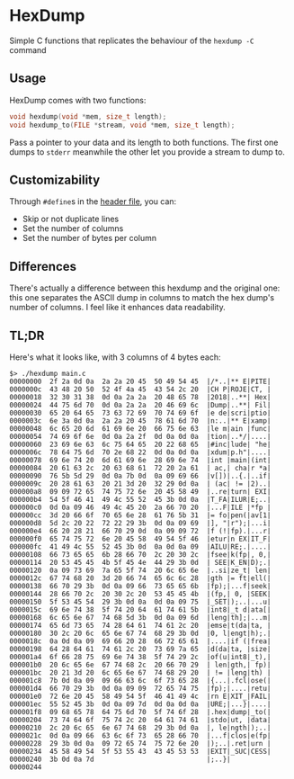 # HexDump
Simple C functions that replicates the behaviour of the `hexdump -C` command

## Usage
HexDump comes with two functions:
```C
void hexdump(void *mem, size_t length);
void hexdump_to(FILE *stream, void *mem, size_t length);
```
Pass a pointer to your data and its length to both functions. The first one dumps to `stderr` meanwhile the other let you provide a stream to dump to.

## Customizability
Through `#define`s in the [header file](hexdump.h), you can:
- Skip or not duplicate lines
- Set the number of columns
- Set the number of bytes per column

## Differences
There's actually a difference between this hexdump and the original one: this one separates the ASCII dump in columns to match the hex dump's number of columns. I feel like it enhances data readability.

## TL;DR
Here's what it looks like, with 3 columns of 4 bytes each:
```
$> ./hexdump main.c
00000000  2f 2a 0d 0a  2a 2a 20 45  50 49 54 45  |/*..|** E|PITE|
0000000c  43 48 20 50  52 4f 4a 45  43 54 2c 20  |CH P|ROJE|CT, |
00000018  32 30 31 38  0d 0a 2a 2a  20 48 65 78  |2018|..**| Hex|
00000024  44 75 6d 70  0d 0a 2a 2a  20 46 69 6c  |Dump|..**| Fil|
00000030  65 20 64 65  73 63 72 69  70 74 69 6f  |e de|scri|ptio|
0000003c  6e 3a 0d 0a  2a 2a 20 45  78 61 6d 70  |n:..|** E|xamp|
00000048  6c 65 20 6d  61 69 6e 20  66 75 6e 63  |le m|ain |func|
00000054  74 69 6f 6e  0d 0a 2a 2f  0d 0a 0d 0a  |tion|..*/|....|
00000060  23 69 6e 63  6c 75 64 65  20 22 68 65  |#inc|lude| "he|
0000006c  78 64 75 6d  70 2e 68 22  0d 0a 0d 0a  |xdum|p.h"|....|
00000078  69 6e 74 20  6d 61 69 6e  28 69 6e 74  |int |main|(int|
00000084  20 61 63 2c  20 63 68 61  72 20 2a 61  | ac,| cha|r *a|
00000090  76 5b 5d 29  0d 0a 7b 0d  0a 09 69 66  |v[])|..{.|..if|
0000009c  20 28 61 63  20 21 3d 20  32 29 0d 0a  | (ac| != |2)..|
000000a8  09 09 72 65  74 75 72 6e  20 45 58 49  |..re|turn| EXI|
000000b4  54 5f 46 41  49 4c 55 52  45 3b 0d 0a  |T_FA|ILUR|E;..|
000000c0  0d 0a 09 46  49 4c 45 20  2a 66 70 20  |...F|ILE |*fp |
000000cc  3d 20 66 6f  70 65 6e 28  61 76 5b 31  |= fo|pen(|av[1|
000000d8  5d 2c 20 22  72 22 29 3b  0d 0a 09 69  |], "|r");|...i|
000000e4  66 20 28 21  66 70 29 0d  0a 09 09 72  |f (!|fp).|...r|
000000f0  65 74 75 72  6e 20 45 58  49 54 5f 46  |etur|n EX|IT_F|
000000fc  41 49 4c 55  52 45 3b 0d  0a 0d 0a 09  |AILU|RE;.|....|
00000108  66 73 65 65  6b 28 66 70  2c 20 30 2c  |fsee|k(fp|, 0,|
00000114  20 53 45 45  4b 5f 45 4e  44 29 3b 0d  | SEE|K_EN|D);.|
00000120  0a 09 73 69  7a 65 5f 74  20 6c 65 6e  |..si|ze_t| len|
0000012c  67 74 68 20  3d 20 66 74  65 6c 6c 28  |gth |= ft|ell(|
00000138  66 70 29 3b  0d 0a 09 66  73 65 65 6b  |fp);|...f|seek|
00000144  28 66 70 2c  20 30 2c 20  53 45 45 4b  |(fp,| 0, |SEEK|
00000150  5f 53 45 54  29 3b 0d 0a  0d 0a 09 75  |_SET|);..|...u|
0000015c  69 6e 74 38  5f 74 20 64  61 74 61 5b  |int8|_t d|ata[|
00000168  6c 65 6e 67  74 68 5d 3b  0d 0a 09 6d  |leng|th];|...m|
00000174  65 6d 73 65  74 28 64 61  74 61 2c 20  |emse|t(da|ta, |
00000180  30 2c 20 6c  65 6e 67 74  68 29 3b 0d  |0, l|engt|h);.|
0000018c  0a 0d 0a 09  69 66 20 28  66 72 65 61  |....|if (|frea|
00000198  64 28 64 61  74 61 2c 20  73 69 7a 65  |d(da|ta, |size|
000001a4  6f 66 28 75  69 6e 74 38  5f 74 29 2c  |of(u|int8|_t),|
000001b0  20 6c 65 6e  67 74 68 2c  20 66 70 29  | len|gth,| fp)|
000001bc  20 21 3d 20  6c 65 6e 67  74 68 29 20  | != |leng|th) |
000001c8  7b 0d 0a 09  09 66 63 6c  6f 73 65 28  |{...|.fcl|ose(|
000001d4  66 70 29 3b  0d 0a 09 09  72 65 74 75  |fp);|....|retu|
000001e0  72 6e 20 45  58 49 54 5f  46 41 49 4c  |rn E|XIT_|FAIL|
000001ec  55 52 45 3b  0d 0a 09 7d  0d 0a 0d 0a  |URE;|...}|....|
000001f8  09 68 65 78  64 75 6d 70  5f 74 6f 28  |.hex|dump|_to(|
00000204  73 74 64 6f  75 74 2c 20  64 61 74 61  |stdo|ut, |data|
00000210  2c 20 6c 65  6e 67 74 68  29 3b 0d 0a  |, le|ngth|);..|
0000021c  0d 0a 09 66  63 6c 6f 73  65 28 66 70  |...f|clos|e(fp|
00000228  29 3b 0d 0a  09 72 65 74  75 72 6e 20  |);..|.ret|urn |
00000234  45 58 49 54  5f 53 55 43  43 45 53 53  |EXIT|_SUC|CESS|
00000240  3b 0d 0a 7d                            |;..}|
00000244
```
